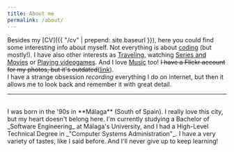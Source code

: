 ```yaml
---
title: About me
permalink: /about/
---
```


Besides my [CV]({{ "/cv" | prepend: site.baseurl }}), here you could find some interesting info about myself.
Not everything is about [coding][github] (but mostly!). I have also other interests as [Traveling][travel-blog], watching [Series and Movies][traktv] or [Playing videogames][steam]. And I love [Music][lastfm] too! <strike>I have a Flickr account for my photos, but it's outdated</strike>([link][flickr]).
<br>
I have a strange obsession _recording_ everything I do on internet, but then it allows me to look back and remember it with great detail.

---
<br>
I was born in the '90s in **Málaga** (South of Spain). I really love this city, but my heart doesn't belong here.
I'm currently studying a Bachelor of _Software Engineering_ at Málaga's University, and I had a High-Level Technical Degree in _"Computer Systems Administration"_.
I have a very variety of tastes, like I said before. And I'll never give up to keep learning!

[github]: https://github.com/frisinacho
[travel-blog]: https://travelonthemoon.wordpress.com
[traktv]: http://trakt.tv/users/frisinacho
[steam]: http://steamcommunity.com/id/frisinacho/
[lastfm]: http://www.last.fm/es/user/frisinax
[flickr]: https://www.flickr.com/photos/frisinacho/
